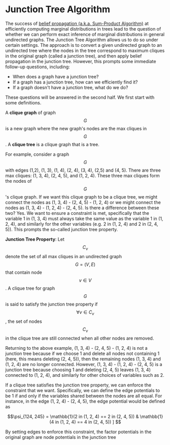 # Junction Tree Algorithm

The success of [belief propagation (a.k.a. Sum-Product Algorithm)](belief_propagation.md) at efficiently
computing marginal distributions in trees lead to the question of whether we can perform exact
inference of marginal distributions in general undirected graphs. The Junction Tree Algorithm allows
us to do so under certain settings. The approach is to convert a given undirected graph to an
undirected tree where the nodes in the tree correspond to maximum cliques in the original graph (called a junction
tree), and then apply belief propagation in the junction tree. However, this prompts some immediate follow-up questions, including:

- When does a graph have a junction tree?
- If a graph has a junction tree, how can we efficiently find it?
- If a graph doesn't have a junction tree, what do we do?

These questions will be answered in the second half. We first start with some definitions.

A __clique graph__ of graph $$G$$ is a new graph where the new graph's nodes are the max cliques in $$G$$.
A __clique tree__ is a clique graph that is a tree.

For example, consider a graph $$G$$ with edges (1,2), (1, 3), (1, 4), (2, 4), (3, 4), (2,5) and (4, 5).
There are three max cliques: (1, 3, 4), (2, 4, 5), and (1, 2, 4). These three max cliques form the nodes
of $$G$$'s clique graph. If we want this clique graph to be a clique tree, we might connect the nodes as
(1, 3, 4) - (2, 4, 5) - (1, 2, 4) or we might connect the nodes as (1, 3, 4) - (1, 2, 4) - (2, 4, 5).
Is there a difference between these two? Yes. We want to ensure a constraint is met, specifically that
the variable 1 in (1, 3, 4) must always take the same value as the variable 1 in (1, 2, 4), and similarly
for the other variables (e.g. 2 in (1, 2, 4) and 2 in (2, 4, 5)). This prompts the so-called junction
tree property.

__Junction Tree Property__: Let $$C_v$$ denote the set of all max cliques in an undirected graph $$G=(V, E)$$
that contain node $$v \in V$$.
A clique tree for graph $$G$$ is said to satisfy the junction tree property if $$\forall v \in C_v$$, the 
set of nodes $$C_v$$ in the clique tree are still connected when all other nodes are removed.

Returning to the above example, (1, 3, 4) - (2, 4, 5) - (1, 2, 4) is not a junction tree because if we 
choose 1 and delete all nodes not containing 1 (here, this means deleting (2, 4, 5)), then the remaining
nodes (1, 3, 4) and (1, 2, 4) are no longer connected. However, (1, 3, 4) - (1, 2, 4) - (2, 4, 5)
is a junction tree because choosing 1 and deleting (2, 4, 5) leaves (1, 3, 4) connected to (1, 2, 4), and
similarly for other choices of variables such as 2.

If a clique tree satisfies the junction tree property, we can enforce the constraint that we want. Specifically,
we can define the edge potentials to be 1 if and only if the variables shared between the nodes are all
equal. For instance, in the edge (1, 2, 4) - (2, 4, 5), the edge potential would be defined as

$$\psi_{124, 245} = \mathbb{1}(2 in (1, 2, 4) == 2 in (2, 4, 5)) & \mathbb{1}(4 in (1, 2, 4) == 4 in (2, 4, 5)) ] $$

By setting edges to enforce this constraint, the factor potentials in the original graph are
node potentials in the junction tree